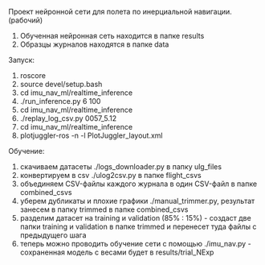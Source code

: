 Проект нейронной сети для полета по инерциальной навигации.
(рабочий)


1. Обученная нейронная сеть находится в папке results
2. Образцы журналов находятся в папке data



Запуск:

1. roscore
2. source devel/setup.bash
3. cd imu_nav_ml/realtime_inference
4. ./run_inference.py 6 100
5. cd imu_nav_ml/realtime_inference
6. ./replay_log_csv.py 0057_5.12
7. cd imu_nav_ml/realtime_inference
8. plotjuggler-ros -n -l PlotJuggler_layout.xml



Обучение:
1. скачиваем датасеты ./logs_downloader.py в папку ulg_files
2. конвертируем в csv ./ulog2csv.py в папке flight_csvs
3. объединяем CSV-файлы каждого журнала в один CSV-файл в папке combined_csvs
4. уберем дубликаты и плохие графики ./manual_trimmer.py, результат занесем в папку trimmed в папке combined_csvs
5. разделим датасет на training и validation (85% : 15%) - создаст две папки training и validation в папке trimmed и перенесет туда файлы с предыдущего шага
5. теперь можно проводить обучение сети с помощью ./imu_nav.py - сохраненная модель с весами будет в results/trial_NExp
